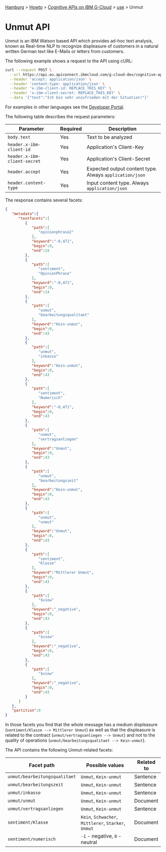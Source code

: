 [Hamburg](https://github.com/IBM-Hackathon/Hamburg2016/wiki) > [Howto](https://github.com/IBM-Hackathon/Hamburg2016/wiki/Howto) > [Cognitive APIs on IBM G-Cloud](https://github.com/IBM-Hackathon/cognitive-apis) > [use](https://github.com/IBM-Hackathon/cognitive-apis/blob/master/docs/howto.md) > Unmut

# Unmut API

Unmut is an IBM Watson based API which provides ad-hoc text analysis, known as Real-time NLP to recognize displeasure of customers in a natural written German text like E-Mails or letters from customers.

The following example shows a request to the API using cURL:

```bash
curl --request POST \
  --url https://api.eu.apiconnect.ibmcloud.com/g-cloud-dev/cognitive-apis/unmut/1.0.2/analysis/text \
  --header 'accept: application/json' \
  --header 'content-type: application/json' \
  --header 'x-ibm-client-id: REPLACE_THIS_KEY' \
  --header 'x-ibm-client-secret: REPLACE_THIS_KEY' \
  --data '{"text":"Ich bin sehr unzufrieden mit der Situation!"}'
```

For examples in other languages see the [Developer Portal](https://cognitive-apis-g-cloud-dev.developer.eu.apiconnect.ibmcloud.com/node/119).

The following table describes the request parameters:

Parameter | Required | Description
--- | --- | ---
`body.text` | Yes | Text to be analyzed
`header.x-ibm-client-id` | Yes | Application's Client-Key
`header.x-ibm-client-secret` | Yes | Application's Client-Secret
`header.accept` | Yes | Expected output content type. Always `application/json`
`header.content-type` | Yes | Input content type. Always `application/json`

The response contains several facets:

```json
{  
   "metadata":{  
      "textfacets":[  
         {  
            "path":[  
               "opinionphrase2"
            ],
            "keyword":"-0,471",
            "begin":0,
            "end":24
         },
         {  
            "path":[  
               "sentiment",
               "OpinionPhrase"
            ],
            "keyword":"-0,471",
            "begin":0,
            "end":24
         },
         {  
            "path":[  
               "unmut",
               "bearbeitungsqualitaet"
            ],
            "keyword":"Kein-unmut",
            "begin":0,
            "end":43
         },
         {  
            "path":[  
               "unmut",
               "inkasso"
            ],
            "keyword":"Kein-unmut",
            "begin":0,
            "end":43
         },
         {  
            "path":[  
               "sentiment",
               "Numerisch"
            ],
            "keyword":"-0,471",
            "begin":0,
            "end":43
         },
         {  
            "path":[  
               "unmut",
               "vertragsanliegen"
            ],
            "keyword":"Unmut",
            "begin":0,
            "end":43
         },
         {  
            "path":[  
               "unmut",
               "bearbeitungszeit"
            ],
            "keyword":"Kein-unmut",
            "begin":0,
            "end":43
         },
         {  
            "path":[  
               "unmut",
               "unmut"
            ],
            "keyword":"Unmut",
            "begin":0,
            "end":43
         },
         {  
            "path":[  
               "sentiment",
               "Klasse"
            ],
            "keyword":"Mittlerer Unmut",
            "begin":0,
            "end":43
         },
         {  
            "path":[  
               "$view"
            ],
            "keyword":"_negative",
            "begin":0,
            "end":43
         },
         {  
            "path":[  
               "$view"
            ],
            "keyword":"_negative",
            "begin":0,
            "end":43
         },
         {  
            "path":[  
               "$view"
            ],
            "keyword":"_negative",
            "begin":0,
            "end":43
         }
      ]
   },
   "partition":0
}
```

In those facets you find that the whole message has a medium displeasure (`sentiment/Klasse --> Mittlerer Unmut`) as well as that the displeasure is related to the contract (`unmut/vertragsanliegen --> Unmut`) and not to the quality of operations (`unmut/bearbeitungsqualitaet --> Kein-unmut`).

The API contains the following Unmut-related facets:

Facet path | Possible values | Related to
--- | --- | ---
`unmut/bearbeitungsqualitaet` | `Unmut`, `Kein-unmut` | Sentence
`unmut/bearbeitungszeit` | `Unmut`, `Kein-unmut` | Sentence
`unmut/inkasso` | `Unmut`, `Kein-unmut` | Sentence
`unmut/unmut` | `Unmut`, `Kein-unmut` | Document
`unmut/vertragsanliegen` | `Unmut`, `Kein-unmut` | Sentence
`sentiment/Klasse` | `Kein`, `Schwacher`, `Mittlerer`, `Starker`, `Unmut` | Document
`sentiment/numerisch` | `-1` - negative, `0` - neutral | Document
